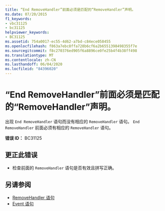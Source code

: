 ```yaml
---
title: “End RemoveHandler”前面必须是匹配的“RemoveHandler”声明。
ms.date: 07/20/2015
f1_keywords:
- vbc31125
- bc31125
helpviewer_keywords:
- BC31125
ms.assetid: 754a0017-ec55-4d62-a7bd-c84ece058455
ms.openlocfilehash: f863a7ebc8ffa728b6cf6a2b6551398498355f7e
ms.sourcegitcommit: f8c270376ed905f6a8896ce0fe25b4f4b38ff498
ms.translationtype: MT
ms.contentlocale: zh-CN
ms.lasthandoff: 06/04/2020
ms.locfileid: "84396020"
---
```

# <a name="end-removehandler-must-be-preceded-by-a-matching-removehandler-declaration"></a>“End RemoveHandler”前面必须是匹配的“RemoveHandler”声明。
出现 `End RemoveHandler` 语句而没有相应的 `RemoveHandler` 语句。 `End RemoveHandler` 前面必须有相应的 `RemoveHandler` 语句。  
  
 **错误 ID：** BC31125  
  
## <a name="to-correct-this-error"></a>更正此错误  
  
- 检查前面的 `RemoveHandler` 语句是否有效且拼写正确。  
  
## <a name="see-also"></a>另请参阅

- [RemoveHandler 语句](../language-reference/statements/removehandler-statement.md)
- [Event 语句](../language-reference/statements/event-statement.md)
